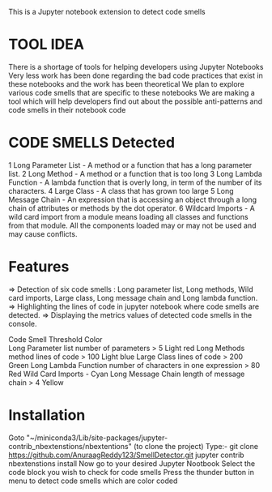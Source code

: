 This is a Jupyter notebook extension to detect code smells

# TOOL IDEA

There is a shortage of tools for helping developers using Jupyter Notebooks
Very less work has been done regarding the bad code practices that exist in these notebooks and the work has been theoretical
We plan to explore various code smells that are specific to these notebooks
We are making a tool which will help developers find out about the possible anti-patterns and code smells in their notebook code


# CODE SMELLS Detected

1   Long Parameter List     -   A method or a function that has a long parameter list.
2   Long Method             -   A method or a function that is too long
3   Long Lambda Function    -	  A lambda function that is overly long, in term of the number of its characters.
4   Large Class             -	  A class that has grown too large
5   Long Message Chain      -   An expression that is accessing an object through a long chain of attributes or methods by the dot operator.
6   Wildcard Imports        -   A wild card import from a module means loading all classes and functions from that module. All the components loaded may or may not be used and may cause conflicts.


# Features

=>  Detection of six code smells : Long parameter list, Long methods, Wild card imports, Large class, Long message chain and Long lambda function.
=>  Highlighting the lines of code in jupyter notebook where code smells are detected.
=>  Displaying the metrics values of detected code smells in the console.


Code Smell                  Threshold                                       Color      
Long Parameter list         number of parameters > 5                        Light red
Long Methods                method lines of code > 100                      Light blue
Large Class                 lines of code > 200                             Green
Long Lambda Function        number of characters in one expression > 80     Red
Wild Card Imports           -                                               Cyan
Long Message Chain          length of message chain > 4                     Yellow


# Installation

Goto "~/miniconda3/Lib/site-packages/jupyter-contrib_nbextenstions/nbextentions" (to clone the project)
Type:-
git clone https://github.com/AnuraagReddy123/SmellDetector.git
jupyter contrib nbextenstions install
Now go to your desired Jupyter Nootbook 
Select the code block you wish to check for code smells
Press the thunder button in menu to detect code smells which are color coded
